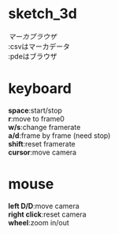 sketch_3d
=========
_マーカブラウザ_  
:csvはマーカデータ  
:pdeはブラウザ  


keyboard
========
__space__:start/stop  
__r__:move to frame0  
__w/s__:change framerate  
__a/d__:frame by frame (need stop)  
__shift__:reset framerate  
__cursor__:move camera  

mouse
========
__left D/D__:move camera  
__right click__:reset camera  
__wheel__:zoom in/out  
